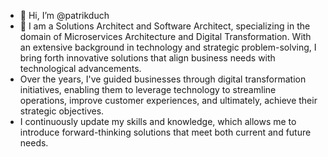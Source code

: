 - 👋 Hi, I’m @patrikduch
- 👀 I am a Solutions Architect and Software Architect, specializing in the domain of Microservices Architecture and Digital Transformation. With an extensive background in technology and strategic problem-solving, I bring forth innovative solutions that align business needs with technological advancements.
- Over the years, I've guided businesses through digital transformation initiatives, enabling them to leverage technology to streamline operations, improve customer experiences, and ultimately, achieve their strategic objectives.
- I continuously update my skills and knowledge, which allows me to introduce forward-thinking solutions that meet both current and future needs.
